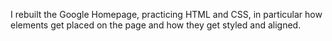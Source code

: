 I rebuilt the Google Homepage, practicing HTML and CSS, 
in particular how elements get placed on the page and how they get styled and aligned.